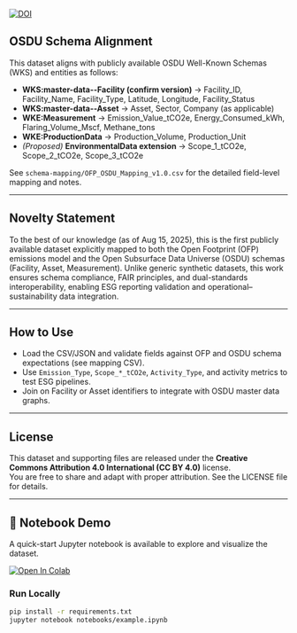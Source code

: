 [![DOI](https://zenodo.org/badge/DOI/10.5281/zenodo.16787636.svg)](https://doi.org/10.5281/zenodo.16787636)

## OSDU Schema Alignment

This dataset aligns with publicly available OSDU Well-Known Schemas (WKS) and entities as follows:

- **WKS:master-data--Facility (confirm version)** → Facility_ID, Facility_Name, Facility_Type, Latitude, Longitude, Facility_Status
- **WKS:master-data--Asset** → Asset, Sector, Company (as applicable)
- **WKE:Measurement** → Emission_Value_tCO2e, Energy_Consumed_kWh, Flaring_Volume_Mscf, Methane_tons
- **WKE:ProductionData** → Production_Volume, Production_Unit
- *(Proposed)* **EnvironmentalData extension** → Scope_1_tCO2e, Scope_2_tCO2e, Scope_3_tCO2e

See `schema-mapping/OFP_OSDU_Mapping_v1.0.csv` for the detailed field-level mapping and notes.

---

## Novelty Statement

To the best of our knowledge (as of Aug 15, 2025), this is the first publicly available dataset explicitly mapped to both the
Open Footprint (OFP) emissions model and the Open Subsurface Data Universe (OSDU) schemas (Facility, Asset, Measurement).
Unlike generic synthetic datasets, this work ensures schema compliance, FAIR principles, and dual-standards interoperability,
enabling ESG reporting validation and operational–sustainability data integration.

---

## How to Use

- Load the CSV/JSON and validate fields against OFP and OSDU schema expectations (see mapping CSV).
- Use `Emission_Type`, `Scope_*_tCO2e`, `Activity_Type`, and activity metrics to test ESG pipelines.
- Join on Facility or Asset identifiers to integrate with OSDU master data graphs.

---

## License

This dataset and supporting files are released under the **Creative Commons Attribution 4.0 International (CC BY 4.0)** license.  
You are free to share and adapt with proper attribution. See the LICENSE file for details.

---

## 📘 Notebook Demo

A quick-start Jupyter notebook is available to explore and visualize the dataset.

[![Open In Colab](https://colab.research.google.com/assets/colab-badge.svg)](https://colab.research.google.com/github/muktevisree/SGED-OFPOSDU/blob/main/notebooks/example.ipynb)

### Run Locally
```bash
pip install -r requirements.txt
jupyter notebook notebooks/example.ipynb
